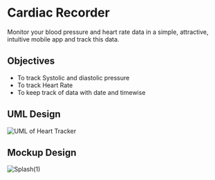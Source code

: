 # Cardiac Recorder

Monitor your blood pressure and heart rate data in a simple, attractive, intuitive mobile app and track this data.

## Objectives
* To track Systolic and diastolic pressure
* To track Heart Rate
* To keep track of data with date and timewise

## UML Design
![UML of Heart Tracker]([[GitHub/Images/CardiacRecorderUML.png](https://github.com/ZakariaHossain56/CardiacRecorder/blob/master/Images/UML.png](https://github.com/ZakariaHossain56/CardiacRecorder/blob/master/Images/Mockup.png)))


## Mockup Design
![Splash(1)]([GitHub/Images/mockup.png](https://github.com/ZakariaHossain56/CardiacRecorder/blob/master/Images/Mockup.png))


